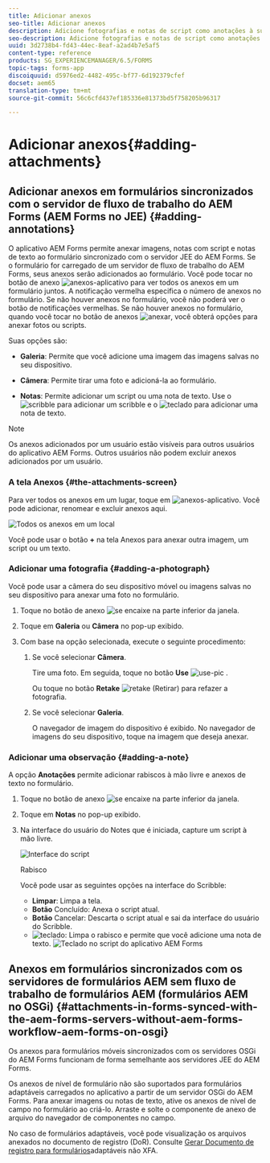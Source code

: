 ```yaml
---
title: Adicionar anexos
seo-title: Adicionar anexos
description: Adicione fotografias e notas de script como anotações à sua tarefa no aplicativo AEM Forms
seo-description: Adicione fotografias e notas de script como anotações à sua tarefa no aplicativo AEM Forms
uuid: 3d2738b4-fd43-44ec-8eaf-a2ad4b7e5af5
content-type: reference
products: SG_EXPERIENCEMANAGER/6.5/FORMS
topic-tags: forms-app
discoiquuid: d5976ed2-4482-495c-bf77-6d192379cfef
docset: aem65
translation-type: tm+mt
source-git-commit: 56c6cfd437ef185336e81373bd5f758205b96317

---
```



# Adicionar anexos{#adding-attachments}

## Adicionar anexos em formulários sincronizados com o servidor de fluxo de trabalho do AEM Forms (AEM Forms no JEE) {#adding-annotations}

O aplicativo AEM Forms permite anexar imagens, notas com script e notas de texto ao formulário sincronizado com o servidor JEE do AEM Forms. Se o formulário for carregado de um servidor de fluxo de trabalho do AEM Forms, seus anexos serão adicionados ao formulário. Você pode tocar no botão de anexo ![anexos-aplicativo](assets/attachments-app.png) para ver todos os anexos em um formulário juntos. A notificação vermelha especifica o número de anexos no formulário. Se não houver anexos no formulário, você não poderá ver o botão de notificações vermelhas. Se não houver anexos no formulário, quando você tocar no botão de anexos ![anexar](assets/attch.png), você obterá opções para anexar fotos ou scripts.

Suas opções são:

* **Galeria**: Permite que você adicione uma imagem das imagens salvas no seu dispositivo.

* **Câmera**: Permite tirar uma foto e adicioná-la ao formulário.

* **Notas**: Permite adicionar um script ou uma nota de texto. Use o ![scribble](assets/scribble.png) para adicionar um scribble e o ![teclado](assets/keyboard.png) para adicionar uma nota de texto.

>[!NOTE]
>
>Os anexos adicionados por um usuário estão visíveis para outros usuários do aplicativo AEM Forms. Outros usuários não podem excluir anexos adicionados por um usuário.


### A tela Anexos {#the-attachments-screen}

Para ver todos os anexos em um lugar, toque em ![anexos-aplicativo](assets/attachments-app.png). Você pode adicionar, renomear e excluir anexos aqui.

![Todos os anexos em um local](assets/attachments-screen.png)

Você pode usar o botão **+** na tela Anexos para anexar outra imagem, um script ou um texto.

### Adicionar uma fotografia {#adding-a-photograph}

Você pode usar a câmera do seu dispositivo móvel ou imagens salvas no seu dispositivo para anexar uma foto no formulário.

1. Toque no botão de anexo ![se encaixe](assets/attch.png) na parte inferior da janela.
1. Toque em **Galeria** ou **Câmera** no pop-up exibido.
1. Com base na opção selecionada, execute o seguinte procedimento:

   1. Se você selecionar **Câmera**.

      Tire uma foto. Em seguida, toque no botão **Use** ![use-pic](assets/use-pic.png) .

      Ou toque no botão **Retake** ![retake](assets/retake.png) (Retirar) para refazer a fotografia.

   1. Se você selecionar **Galeria**.

      O navegador de imagem do dispositivo é exibido. No navegador de imagens do seu dispositivo, toque na imagem que deseja anexar.

### Adicionar uma observação {#adding-a-note}

A opção **Anotações** permite adicionar rabiscos à mão livre e anexos de texto no formulário.

1. Toque no botão de anexo ![se encaixe](assets/attch.png) na parte inferior da janela.
1. Toque em **Notas** no pop-up exibido.
1. Na interface do usuário do Notes que é iniciada, capture um script à mão livre.

   ![Interface do script](assets/scribble-ui.png)

   Rabisco

   Você pode usar as seguintes opções na interface do Scribble:

   * **Limpar**: Limpa a tela.
   * **Botão** Concluído: Anexa o script atual.
   * **Botão** Cancelar: Descarta o script atual e sai da interface do usuário do Scribble.
   * ![teclado](assets/keyboard.png): Limpa o rabisco e permite que você adicione uma nota de texto.
   ![Teclado no script do aplicativo AEM Forms](assets/keyboard-inapp.png)

## Anexos em formulários sincronizados com os servidores de formulários AEM sem fluxo de trabalho de formulários AEM (formulários AEM no OSGi) {#attachments-in-forms-synced-with-the-aem-forms-servers-without-aem-forms-workflow-aem-forms-on-osgi}

Os anexos para formulários móveis sincronizados com os servidores OSGi do AEM Forms funcionam de forma semelhante aos servidores JEE do AEM Forms.

Os anexos de nível de formulário não são suportados para formulários adaptáveis carregados no aplicativo a partir de um servidor OSGi do AEM Forms. Para anexar imagens ou notas de texto, ative os anexos de nível de campo no formulário ao criá-lo. Arraste e solte o componente de anexo de arquivo do navegador de componentes no campo.

No caso de formulários adaptáveis, você pode visualização os arquivos anexados no documento de registro (DoR). Consulte [Gerar Documento de registro para formulários](../../forms/using/generate-document-of-record-for-non-xfa-based-adaptive-forms.md)adaptáveis não XFA.
